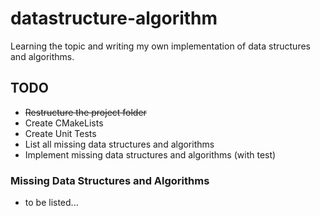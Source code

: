 # datastructure-algorithm
Learning the topic and writing my own implementation of data structures and algorithms.

## TODO
- ~~Restructure the project folder~~
- Create CMakeLists
- Create Unit Tests
- List all missing data structures and algorithms 
- Implement missing data structures and algorithms (with test)

### Missing Data Structures and Algorithms
- to be listed...